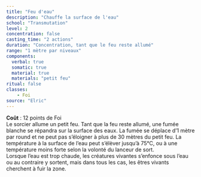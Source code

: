 ```yaml
---
title: "Feu d'eau"
description: "Chauffe la surface de l'eau"
school: "Transmutation"
level: 2
concentration: false
casting_time: "2 actions"
duration: "Concentration, tant que le feu reste allumé"
range: "1 mètre par niveaux"
components:
  verbal: true
  somatic: true
  material: true
  materials: "petit feu"
ritual: false
classes:
    - Foi
source: "Elric"
---
```

**Coût** : 12 points de Foi   
Le sorcier allume un petit feu. Tant que la feu reste allumé, une fumée blanche se répandra sur la surface des eaux. La fumée se déplace d’1 mètre par round et ne peut pas s’éloigner à plus de 30 mètres du petit feu. La température à la surface de l’eau peut s’élèver jusqu’à 75°C, ou à une température moins forte selon la volonté du lanceur de sort.   
Lorsque l’eau est trop chaude, les créatures vivantes s’enfonce sous l’eau ou au contraire y sortent, mais dans tous les cas, les êtres vivants cherchent à fuir la zone.  
